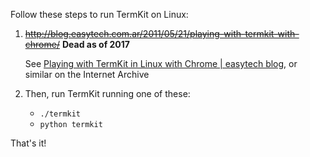 Follow these steps to run TermKit on Linux:
    
1. ~~http://blog.easytech.com.ar/2011/05/21/playing-with-termkit-with-chrome/~~ **Dead as of 2017**

    See [Playing with TermKit in Linux with Chrome | easytech blog](https://web.archive.org/web/20160603231557/http://blog.easytech.com.ar/2011/05/21/playing-with-termkit-with-chrome/), or similar on the Internet Archive

2. Then, run TermKit running one of these:
    - `./termkit`
    - `python termkit`

That's it!